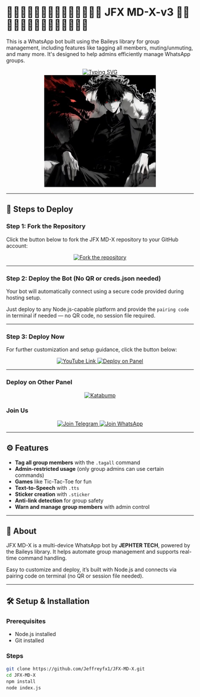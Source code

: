# 🏴‍☠️🏴‍☠️🏴‍☠️🏴‍☠️🏴‍☠️🏴‍☠️🏴‍☠️ JFX MD-X-v3 🏴‍☠️🏴‍☠️🏴‍☠️🏴‍☠️🏴‍☠️🏴‍☠️🏴‍☠️

This is a WhatsApp bot built using the Baileys library for group management, including features like tagging all members, muting/unmuting, and many more. It's designed to help admins efficiently manage WhatsApp groups.

<div align="center">
  <a href="https://git.io/typing-svg">
    <img src="https://readme-typing-svg.demolab.com?font=Ribeye&size=50&pause=1000&color=33ff00&center=true&width=910&height=100&lines=JFX-MD-X;Multi+Device+Whatsapp+Bot;Coded+By+JEPHTER+TECH" alt="Typing SVG" />
  </a>
</div>

<div align="center">
  <a href="https://whatsapp.com/channel/0029VbAxkJl0lwgqAOojKI3R">
    <img src="https://github.com/Jeffreyfx1/jfx-md-x-v2/blob/main/assets/alive.jpg" alt="JFX MD-Xv3" height="300">
  </a>
</div>

---

## 🚀 Steps to Deploy

### Step 1: Fork the Repository

Click the button below to fork the JFX MD-X repository to your GitHub account:

<div align="center">
  <a href="https://github.com/Jeffreyfx1/JFX-MD-X-v3/fork">
    <img src="https://img.shields.io/badge/Fork-Repository-blue?style=for-the-badge" alt="Fork the repository"/>
  </a>
</div>

---

### Step 2: Deploy the Bot (No QR or creds.json needed)

Your bot will automatically connect using a secure code provided during hosting setup.

Just deploy to any Node.js-capable platform and provide the `pairing code` in terminal if needed — no QR code, no session file required.

---

### Step 3: Deploy Now

For further customization and setup guidance, click the button below:

<div align="center">
  <a href="https://youtu.be/-oz_u1iMgf8">
    <img src="https://img.shields.io/badge/Deploy Tutorial-dc3545?style=for-the-badge&logo=youtube" alt="YouTube Link"/>
  </a>
  <a href="https://bot-hosting.net/?aff=1068419752923508776">
    <img src="https://img.shields.io/badge/Deploy on Panel-28a745?style=for-the-badge" alt="Deploy on Panel"/>
  </a>
</div>

---

### Deploy on Other Panel

<div align="center">
<a href="https://dashboard.katabump.com/auth/login#d6b7d6" target="_blank">
  <img src="https://img.shields.io/badge/Katabump-D6B7D6?style=for-the-badge&logo=server&logoColor=black" alt="Katabump"/>
</a>
</div>

### Join Us

<div align="center">
  <a href="https://t.me/+3QhFUZHx-nhhZmY1">
    <img src="https://img.shields.io/badge/Join%20Telegram-0078E7?style=for-the-badge&logo=telegram&logoColor=white" alt="Join Telegram"/>
  </a>
  <a href="https://whatsapp.com/channel/0029VbAxkJl0lwgqAOojKI3R">
    <img src="https://img.shields.io/badge/Join%20WhatsApp-25D366?style=for-the-badge&logo=whatsapp&logoColor=white" alt="Join WhatsApp"/>
  </a>
</div>

---

## ⚙️ Features

* **Tag all group members** with the `.tagall` command
* **Admin-restricted usage** (only group admins can use certain commands)
* **Games** like Tic-Tac-Toe for fun
* **Text-to-Speech** with `.tts`
* **Sticker creation** with `.sticker`
* **Anti-link detection** for group safety
* **Warn and manage group members** with admin control

---

## 📖 About

JFX MD-X is a multi-device WhatsApp bot by **JEPHTER TECH**, powered by the Baileys library. It helps automate group management and supports real-time command handling.

Easy to customize and deploy, it’s built with Node.js and connects via pairing code on terminal (no QR or session file needed).

---

## 🛠️ Setup & Installation

### Prerequisites

* Node.js installed
* Git installed

### Steps

```bash
git clone https://github.com/Jeffreyfx1/JFX-MD-X.git
cd JFX-MD-X
npm install
node index.js
```
